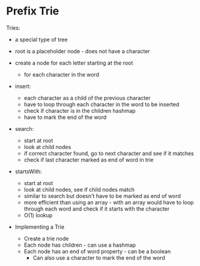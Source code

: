 # Prefix Trie

Tries:

- a special type of tree
- root is a placeholder node - does not have a character
- create a node for each letter starting at the root
  - for each character in the word
- insert:
  - each character as a child of the previous character
  - have to loop through each character in the word to be inserted
  - check if character is in the children hashmap
  - have to mark the end of the word
- search:
  - start at root
  - look at child nodes
  - if correct character found, go to next character and see if it matches
  - check if last character marked as end of word in trie
- startsWith:
  - start at root
  - look at child nodes, see if child nodes match
  - similar to search but doesn't have to be marked as end of word
  - more efficient than using an array - with an array would have to loop through each word and check if it starts with the character
  - O(1) lookup

- Implementing a Trie
  - Create a trie node
  - Each node has children - can use a hashmap
  - Each node has an end of word property - can be a boolean
    - Can also use a character to mark the end of the word
